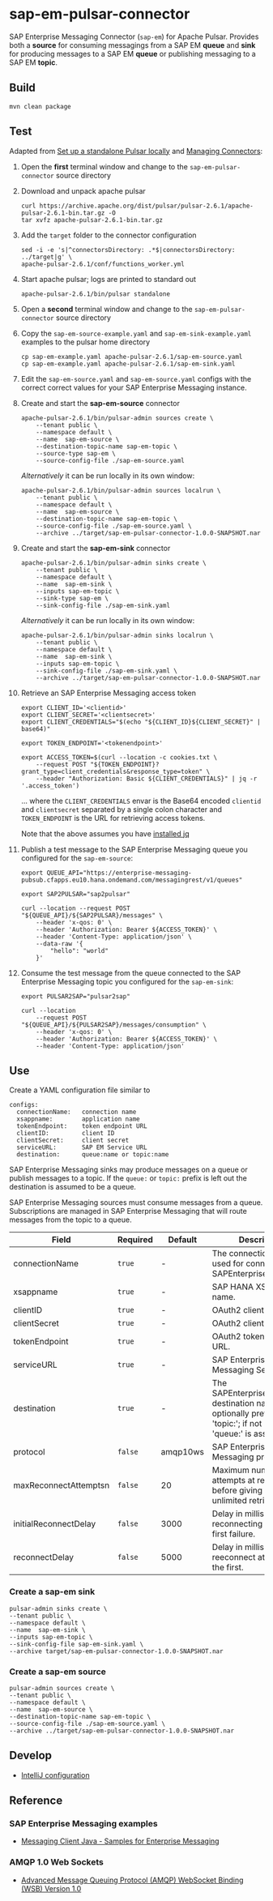 # sap-em-pulsar-connector
SAP Enterprise Messaging Connector (`sap-em`) for Apache Pulsar. Provides 
both a **source** for consuming messagings from a SAP EM **queue** and **sink**
for producing messages to a SAP EM **queue** or publishing messaging to a SAP EM 
**topic**.

## Build
```
mvn clean package
```
## Test
Adapted from [Set up a standalone Pulsar locally](https://pulsar.apache.org/docs/en/standalone/) and 
[Managing Connectors](https://pulsar.apache.org/docs/en/io-managing/):


1. Open the **first** terminal window and change to the `sap-em-pulsar-connector` source directory
1. Download and unpack apache pulsar
    ```
    curl https://archive.apache.org/dist/pulsar/pulsar-2.6.1/apache-pulsar-2.6.1-bin.tar.gz -O
    tar xvfz apache-pulsar-2.6.1-bin.tar.gz
    ```
1. Add the `target` folder to the connector configuration
    ```
    sed -i -e 's|^connectorsDirectory: .*$|connectorsDirectory: ../target|g' \
    apache-pulsar-2.6.1/conf/functions_worker.yml
    ```
1. Start apache pulsar; logs are printed to standard out  
    ```
    apache-pulsar-2.6.1/bin/pulsar standalone
    ```     
1. Open a **second** terminal window and change to the `sap-em-pulsar-connector` source directory
1. Copy the `sap-em-source-example.yaml` and `sap-em-sink-example.yaml` examples to the pulsar home directory 
    ```
    cp sap-em-example.yaml apache-pulsar-2.6.1/sap-em-source.yaml
    cp sap-em-example.yaml apache-pulsar-2.6.1/sap-em-sink.yaml
    ```
1. Edit the `sap-em-source.yaml` and `sap-em-source.yaml` configs with the correct correct values for your 
SAP Enterprise Messaging instance.
1. Create and start the **sap-em-source** connector
    ```    
    apache-pulsar-2.6.1/bin/pulsar-admin sources create \
        --tenant public \
        --namespace default \
        --name  sap-em-source \
        --destination-topic-name sap-em-topic \
        --source-type sap-em \
        --source-config-file ./sap-em-source.yaml
    ```
    _Alternatively_ it can be run locally in its own window:
    ```
    apache-pulsar-2.6.1/bin/pulsar-admin sources localrun \
        --tenant public \
        --namespace default \
        --name  sap-em-source \
        --destination-topic-name sap-em-topic \
        --source-config-file ./sap-em-source.yaml \
        --archive ../target/sap-em-pulsar-connector-1.0.0-SNAPSHOT.nar 
    ```
1. Create and start the **sap-em-sink** connector
    ```    
    apache-pulsar-2.6.1/bin/pulsar-admin sinks create \
        --tenant public \
        --namespace default \
        --name  sap-em-sink \
        --inputs sap-em-topic \
        --sink-type sap-em \
        --sink-config-file ./sap-em-sink.yaml
    ```
    _Alternatively_ it can be run locally in its own window:
    ```
    apache-pulsar-2.6.1/bin/pulsar-admin sinks localrun \
        --tenant public \
        --namespace default \
        --name  sap-em-sink \
        --inputs sap-em-topic \
        --sink-config-file ./sap-em-sink.yaml \
        --archive ../target/sap-em-pulsar-connector-1.0.0-SNAPSHOT.nar
    ```  
 1. Retrieve an SAP Enterprise Messaging access token 
    ```
    export CLIENT_ID='<clientid>'
    export CLIENT_SECRET='<clientsecret>'
    export CLIENT_CREDENTIALS="$(echo "${CLIENT_ID}${CLIENT_SECRET}" | base64)"
    
    export TOKEN_ENDPOINT='<tokenendpoint>'
    
    export ACCESS_TOKEN=$(curl --location -c cookies.txt \
        --request POST "${TOKEN_ENDPOINT}?grant_type=client_credentials&response_type=token" \
        --header "Authorization: Basic ${CLIENT_CREDENTIALS}" | jq -r '.access_token')
    ```
    ... where the `CLIENT_CREDENTIALS` envar is the Base64 encoded `clientid` and `clientsecret` separated 
    by a single colon character and `TOKEN_ENDPOINT` is the URL for retrieving access tokens.
    
    Note that the above assumes you have [installed jq](https://stedolan.github.io/jq/tutorial/)
 1. Publish a test message to the SAP Enterprise Messaging queue you configured for the `sap-em-source`:
    ```
    export QUEUE_API="https://enterprise-messaging-pubsub.cfapps.eu10.hana.ondemand.com/messagingrest/v1/queues"
    
    export SAP2PULSAR="sap2pulsar"
    
    curl --location --request POST "${QUEUE_API}/${SAP2PULSAR}/messages" \
        --header 'x-qos: 0' \
        --header 'Authorization: Bearer ${ACCESS_TOKEN}' \
        --header 'Content-Type: application/json' \
        --data-raw '{
            "hello": "world"
        }'    
     ```
 1. Consume the test message from the queue connected to the SAP Enterprise Messaging topic you configured for the `sap-em-sink`:
    ```
    export PULSAR2SAP="pulsar2sap"
  
    curl --location
        --request POST "${QUEUE_API}/${PULSAR2SAP}/messages/consumption" \
        --header 'x-qos: 0' \   
        --header 'Authorization: Bearer ${ACCESS_TOKEN}' \
        --header 'Content-Type: application/json'   
    ```

## Use
Create a YAML configuration file similar to

```
configs:
  connectionName:   connection name
  xsappname:        application name
  tokenEndpoint:    token endpoint URL
  clientID:         client ID
  clientSecret:     client secret
  serviceURL:       SAP EM Service URL
  destination:      queue:name or topic:name
```

SAP Enterprise Messaging sinks may produce messages on a queue or publish messages to a topic. If the `queue:`
or `topic:` prefix is left out the destination is assumed to be a queue.

SAP Enterprise Messaging sources must consume messages from a queue. Subscriptions 
are managed in SAP Enterprise Messaging that will route messages from the topic
to a queue. 

Field                 | Required | Default  | Description
--------------------- | -------- | -------- | ------------
connectionName        | `true`   | -        | The connection name used for connecting to SAPEnterpriseMessaging.
xsappname             | `true`   | -        | SAP HANA XS application name.
clientID              | `true`   | -        | OAuth2 client id.
clientSecret          | `true`   | -        | OAuth2 client secret.
tokenEndpoint         | `true`   | -        | OAuth2 token endpoint URL.
serviceURL            | `true`   | -        | SAP Enterprise Messaging Service URL.
destination           | `true`   | -        | The SAPEnterpriseMessaging destination name optionally prefixed with 'topic:'; if not prefixed 'queue:' is assumed.   
protocol              | `false`  | amqp10ws | SAP Enterprise Messaging protocol.
maxReconnectAttemptsn | `false`  | 20       | Maximum number of attempts at reconnecting before giving up; -1 for unlimited retries.
initialReconnectDelay | `false`  | 3000     | Delay in millis before reconnecting after the first failure.
reconnectDelay        | `false`  | 5000     | Delay in millis between reeconnect attempts after the first.


### Create a sap-em sink
```
pulsar-admin sinks create \
--tenant public \
--namespace default \
--name  sap-em-sink \
--inputs sap-em-topic \
--sink-config-file sap-em-sink.yaml \
--archive target/sap-em-pulsar-connector-1.0.0-SNAPSHOT.nar
```

### Create a sap-em source
```
pulsar-admin sources create \
--tenant public \
--namespace default \
--name  sap-em-source \
--destination-topic-name sap-em-topic \
--source-config-file ./sap-em-source.yaml \
--archive ../target/sap-em-pulsar-connector-1.0.0-SNAPSHOT.nar 
```
## Develop

* [IntelliJ configuration](https://projectlombok.org/setup/intellij)    

## Reference

### SAP Enterprise Messaging examples

* [Messaging Client Java - Samples for Enterprise Messaging](https://github.com/SAP-samples/enterprise-messaging-client-java-samples)

### AMQP 1.0 Web Sockets

* [Advanced Message Queuing Protocol (AMQP) WebSocket Binding (WSB) Version 1.0](https://docs.oasis-open.org/amqp-bindmap/amqp-wsb/v1.0/amqp-wsb-v1.0.html)